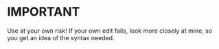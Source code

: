 # IMPORTANT

Use at your own risk! If your own edit fails, look more closely at mine, so you get an idea of the syntax needed.
